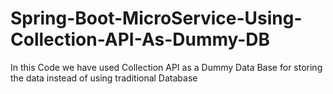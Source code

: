 # Spring-Boot-MicroService-Using-Collection-API-As-Dummy-DB
In this Code we have used Collection API as a Dummy Data Base for storing the data instead of using traditional Database
